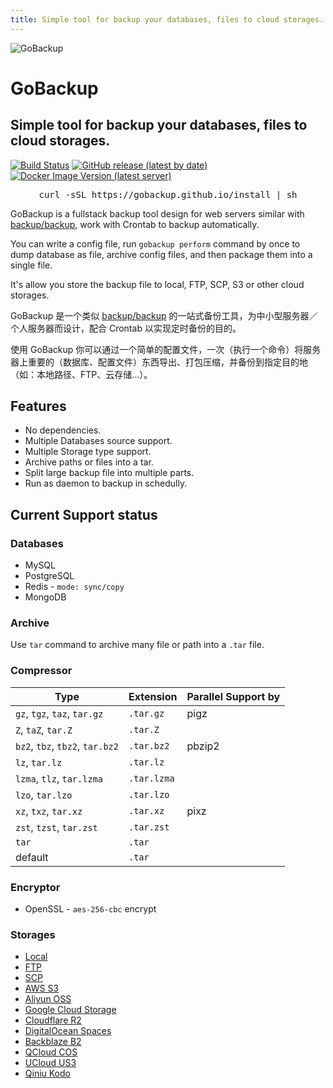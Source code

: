 ```yaml
---
title: Simple tool for backup your databases, files to cloud storages.
---
```


<div class="welcome">
  <img class="logo" src="https://user-images.githubusercontent.com/5518/205909959-12b92929-4ac5-4bb5-9111-6f9a3ed76cf6.png" alt="GoBackup" />
  <h1>GoBackup</h1>
  <h2>Simple tool for backup your databases, files to cloud storages.</h2>
  <p class="badges">
    <a href="https://github.com/gobackup/gobackup/actions?query=workflow%3AGo"><img src="https://github.com/gobackup/gobackup/workflows/Go/badge.svg" alt="Build Status" /></a>
   <a href="https://github.com/gobackup/gobackup/releases"><img src="https://img.shields.io/github/v/release/gobackup/gobackup?label=Version&color=1" alt="GitHub release (latest by date)"></a>
   <a href="https://hub.docker.com/r/huacnlee/gobackup"><img src="https://img.shields.io/docker/v/huacnlee/gobackup?label=Docker&color=blue" alt="Docker Image Version (latest server)"></a>
  </p>
</div>

<pre style="text-align: center">curl -sSL https://gobackup.github.io/install | sh</pre>

GoBackup is a fullstack backup tool design for web servers similar with [backup/backup](https://github.com/backup/backup), work with Crontab to backup automatically.

You can write a config file, run `gobackup perform` command by once to dump database as file, archive config files, and then package them into a single file.

It's allow you store the backup file to local, FTP, SCP, S3 or other cloud storages.

GoBackup 是一个类似 [backup/backup](https://github.com/backup/backup) 的一站式备份工具，为中小型服务器／个人服务器而设计，配合 Crontab 以实现定时备份的目的。

使用 GoBackup 你可以通过一个简单的配置文件，一次（执行一个命令）将服务器上重要的（数据库、配置文件）东西导出、打包压缩，并备份到指定目的地（如：本地路径、FTP、云存储...）。

## Features

- No dependencies.
- Multiple Databases source support.
- Multiple Storage type support.
- Archive paths or files into a tar.
- Split large backup file into multiple parts.
- Run as daemon to backup in schedully.

## Current Support status

### Databases

- MySQL
- PostgreSQL
- Redis - `mode: sync/copy`
- MongoDB

### Archive

Use `tar` command to archive many file or path into a `.tar` file.

### Compressor

| Type                            | Extension   | Parallel Support by |
| ------------------------------- | ----------- | ------------------- |
| `gz`, `tgz`, `taz`, `tar.gz`    | `.tar.gz`   | pigz                |
| `Z`, `taZ`, `tar.Z`             | `.tar.Z`    |                     |
| `bz2`, `tbz`, `tbz2`, `tar.bz2` | `.tar.bz2`  | pbzip2              |
| `lz`, `tar.lz`                  | `.tar.lz`   |                     |
| `lzma`, `tlz`, `tar.lzma`       | `.tar.lzma` |                     |
| `lzo`, `tar.lzo`                | `.tar.lzo`  |                     |
| `xz`, `txz`, `tar.xz`           | `.tar.xz`   | pixz                |
| `zst`, `tzst`, `tar.zst`        | `.tar.zst`  |                     |
| `tar`                           | `.tar`      |                     |
| default                         | `.tar`      |                     |

### Encryptor

- OpenSSL - `aes-256-cbc` encrypt

### Storages

<ul>
  <li><a href="/configuration/storages/local">Local</a></li>
  <li><a href="/configuration/storages/ftp">FTP</a></li>
  <li><a href="/configuration/storages/scp">SCP</a></li>
  <li><a href="/configuration/storages/s3">AWS S3</a></li>
  <li><a href="/configuration/storages/oss">Aliyun OSS</a></li>
  <li><a href="/configuration/storages/gcs">Google Cloud Storage</a></li>
  <li><a href="/configuration/storages/r2">Cloudflare R2</a></li>
  <li><a href="/configuration/storages/spaces">DigitalOcean Spaces</a></li>
  <li><a href="/configuration/storages/b2">Backblaze B2</a></li>
  <li><a href="/configuration/storages/cos">QCloud COS</a></li>
  <li><a href="/configuration/storages/us3">UCloud US3</a></li>
  <li><a href="/configuration/storages/kodo">Qiniu Kodo</a></li>
</ul>
